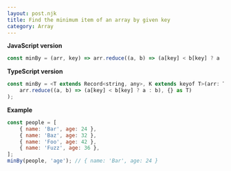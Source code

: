 ```yaml
---
layout: post.njk
title: Find the minimum item of an array by given key
category: Array
---
```


**JavaScript version**

```js
const minBy = (arr, key) => arr.reduce((a, b) => (a[key] < b[key] ? a : b), {});
```

**TypeScript version**

```js
const minBy = <T extends Record<string, any>, K extends keyof T>(arr: T[], key: K): T => (
    arr.reduce((a, b) => (a[key] < b[key] ? a : b), {} as T)
);
```

**Example**

```js
const people = [
    { name: 'Bar', age: 24 },
    { name: 'Baz', age: 32 },
    { name: 'Foo', age: 42 },
    { name: 'Fuzz', age: 36 },
];
minBy(people, 'age'); // { name: 'Bar', age: 24 }
```
